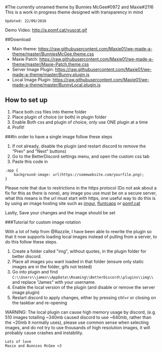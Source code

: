 #The currently unnamed theme by Bunnies McGee#0972 and Maxie#2116
This is a work in progress theme designed with transparency in mind  

`Updated: 22/09/2016`

Demo Video: http://a.pomf.cat/yuscgt.gif

##Download
- Main theme: https://raw.githubusercontent.com/Maxie01/we-made-a-theme/master/BunniesMcGee.theme.css
- Maxie Patch: https://raw.githubusercontent.com/Maxie01/we-made-a-theme/master/Maxie-Patch.theme.css
- Server Image Plugin: https://raw.githubusercontent.com/Maxie01/we-made-a-theme/master/Bunny.plugin.js
- Local Image Plugin: https://raw.githubusercontent.com/Maxie01/we-made-a-theme/master/BunnyLocal.plugin.js

## How to set up

1. Place both css files into theme folder
2. Place plugin of choice (or both) in plugin folder
3. Enable Both css and plugin of choice, only use ONE plugin at a time
4. Profit!

###In order to have a single image follow these steps
1. If not already, disable the plugin (and restart discord to remove the "Prev" and "Next" buttons)
2. Go to the BetterDiscord settings menu, and open the custom css tab
3. Paste this code in
```
.app {
    background-image: url(https://somewebsite.com/yourfile.png);
}
```

Please note that due to restrictions in the https protocol (Do not ask about a fix for this as there is none), any image you use must be on a secure server, what this means is the url must start with https, one useful way to do this is by using an image hosting site such as [imgur](https://imgur.com), [fluntcaps](https://fluntcaps.me) or [pomf.cat](https://pomf.cat/)

Lastly, Save your changes and the image should be set

###Tutorial for custom image rotation

With a lot of help from @Razzile, I have been able to rewrite the plugin so that it now supports loading local images instead of pulling from a server, to do this follow these steps.

1. Create a folder called "img", without quotes, in the plugin folder for better discord.
2. Place all images you want loaded in that folder (ensure only static images are in the folder, gifs not tested)
3. Go into plugin and find `C:\\Users\\james\\AppData\\Roaming\\BetterDiscord\\plugins\\img\\` and replace "James" with your username.
4. Enable the local version of the plugin (and disable or remove the server image plugin)
5. Restart discord to apply changes, either by pressing ctrl+r or closing on the taskbar and re-opening

WARNING: The local plugin can cause high memory usage by discord, (e.g. 510 images totalling ~340mb caused discord to use ~640mb, rather than the ~20mb it normally uses), please use common sense when selecting images, and do not try to use thousands of high resolution images, it will probably cause crashes and instability.

```
Lots of love
Maxie and Bunnies McGee <3
```
